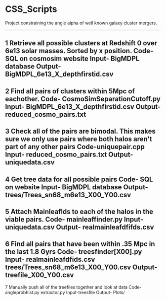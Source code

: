 # CSS_Scripts
Project constraining the angle alpha of well known galaxy cluster mergers.

-----------
1
Retrieve all possible clusters at Redshift 0 over 6e13 solar masses. Sorted by x position.
Code- SQL on cosmosim website
Input- BigMDPL database
Output- BigMDPL_6e13_X_depthfirstid.csv
-----------
2
Find all pairs of clusters within 5Mpc of eachother.
Code- CosmoSimSeparationCutoff.py
Input- BigMDPL_6e13_X_depthfirstid.csv
Output- reduced_cosmo_pairs.txt
-----------
3
Check all of the pairs are bimodal. This makes sure we only use pairs where both halos aren't part of any other pairs
Code-uniquepair.cpp
Input- reduced_cosmo_pairs.txt
Output- uniquedata.csv
----------
4
Get tree data for all possible pairs
Code- SQL on website
Input- BigMDPL database
Output- trees/Trees_sn68_m6e13_X00_Y00.csv
----------
5
Attach MainleafIds to each of the halos in the viable pairs.
Code- mainleaffinder.py
Input- uniquedata.csv
Output- realmainleafdfifds.csv
----------
6
Find all pairs that have been within .35 Mpc in the last 1.8 Gyrs
Code- treesfinder[X00].py
Input- realmainleafdfids.csv trees/Trees_sn68_m6e13_X00_Y00.csv
Output- treefile_X00_Y00.csv
----------
7
Manually push all of the treefiles together and look at data
Code- angleprobhist.py extractor.py
Input-treesfile
Output- Plots/
